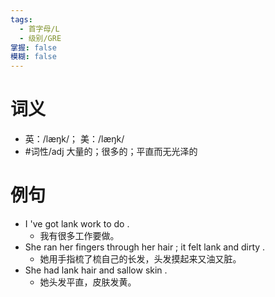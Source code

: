 ```yaml
---
tags:
  - 首字母/L
  - 级别/GRE
掌握: false
模糊: false
---
```

# 词义
- 英：/læŋk/； 美：/læŋk/
- #词性/adj  大量的；很多的；平直而无光泽的
# 例句
- I 've got lank work to do .
	- 我有很多工作要做。
- She ran her fingers through her hair ; it felt lank and dirty .
	- 她用手指梳了梳自己的长发，头发摸起来又油又脏。
- She had lank hair and sallow skin .
	- 她头发平直，皮肤发黄。
